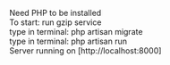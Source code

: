 Need PHP to be installed
</br>
To start: run gzip service
</br>
type in terminal: php artisan migrate
</br>
type in terminal: php artisan run
</br>
Server running on [http://localhost:8000]

